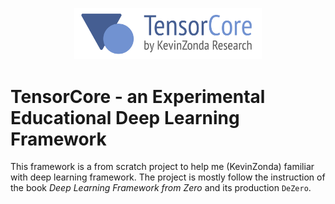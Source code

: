 <p style="text-align: center"><img style="width: 300px" src="./docs/TensorCore.png"></img></p>

# TensorCore - an Experimental Educational Deep Learning Framework

This framework is a from scratch project to help me (KevinZonda) familiar with
deep learning framework. The project is mostly follow the instruction of the
book *Deep Learning Framework from Zero* and its production `DeZero`.

